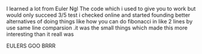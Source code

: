 I learned a lot from Euler Ngl The code which i used to give you to work but would only succeed 3/5 test i checked online and started founding better alternatives of doing things like how you can do fibonacci in like 2 lines by use same line comparsion .it  was the small things which made this more interesting than it reall was






EULERS GOO BRRR
